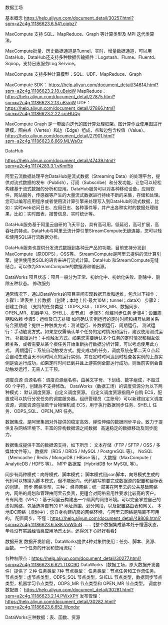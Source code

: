 数据工场

基本概念 https://help.aliyun.com/document_detail/30257.html?spm=a2c4g.11186623.6.541.oiqbz7

MaxCompute 支持 SQL、MapReduce、Graph 等计算类型及 MPI 迭代类算法。

MaxCompute批量、历史数据通道是Tunnel，实时、增量数据通道，可以用DataHub，DataHub还支持多种数据传输插件：Logstash、Flume、Fluentd、Sqoop，支持日志服务Log Service。

MaxCompute 支持多种计算模型：SQL、UDF、MapReduce、Graph

MaxCompute SDK：
https://help.aliyun.com/document_detail/34614.html?spm=a2c4g.11186623.2.18.uBsiqW
MapReduce：
https://help.aliyun.com/document_detail/27875.html?spm=a2c4g.11186623.2.13.uBsiqW
UDF：
https://help.aliyun.com/document_detail/27866.html?spm=a2c4g.11186623.2.22.cmHUQg


MaxCompute Graph 是一套面向迭代的图计算处理框架。图计算作业使用图进行建模，图由点（Vertex）和边（Edge）组成，点和边包含权值（Value）。https://help.aliyun.com/document_detail/27901.html?spm=a2c4g.11186623.6.669.MLWaOz


DataHub

https://help.aliyun.com/document_detail/47439.html?spm=a2c4g.11174283.3.1.vKmf5b

阿里云流数据处理平台DataHub是流式数据（Streaming Data）的处理平台，提供对流式数据的发布（Publish），订阅（Subscribe）和分发功能，让您可以轻松构建基于流式数据的分析和应用。DataHub服务可以对各种移动设备，应用软件，网站服务，传感器等产生的大量流式数据进行持续不断的采集，存储和处理。您可以编写应用程序或者使用流计算引擎来处理写入到DataHub的流式数据，比如：实时web访问日志、应用日志、各种事件等，并产出各种实时的数据处理结果，比如：实时图表、报警信息、实时统计等。


DataHub服务基于阿里云自研的飞天平台，具有高可用，低延迟，高可扩展，高吞吐的特点。DataHub与阿里云流计算引擎StreamCompute无缝连接，您可以轻松使用SQL进行流数据分析。


DataHub服务也提供分发流式数据到各种云产品的功能，目前支持分发到MaxCompute（原ODPS），OSS等。
StreamCompute是阿里云提供的流计算引擎，提供使用类SQL的语言来进行流式计算。DataHub 和StreamCompute无缝结合，可以作为StreamCompute的数据源和输出源。



DataWorks
项目状态：项目一般分为正常、初始化中、初始化失败、删除中、删除五种状态。
修改服务

通常情况下，通过DataWorks的项目空间实现数据开发和运维，包含以下操作：
步骤1：建表并上传数据
（创建；本地上传·最大10M；tunnel；dataX）
步骤2：创建工作流
（支持的任务类型：ODPS_SQL、ODPS_MR、数据同步、OPEN_MR、机器学习、SHELL、虚节点）
步骤3：创建同步任务
步骤4：设置周期和依赖
步骤5：运维及日志排错
如何确认实例运行的定时时间和相互依赖关系符合预期呢？提供三种触发方式：测试运行、补数据运行、周期运行。
测试运行：手动触发方式。如果您仅需确认单个任务的定时情况和运行，建议使用测试运行。
补数据运行：手动触发方式。如果您需要确认多个任务的定时情况和相互依赖关系，或者需要从某个根任务开始重新执行数据分析计算，可以考虑使用此方式。
周期运行：系统自动触发方式。提交成功的任务，调度系统在第二天０点起会自动生成当天不同时间点的运行实例，并在定时时间达到时检查各实例的上游实例是否运行成功，如果定时时间已到并且上游实例全部运行成功，则当前实例会自动触发运行，无需人工干预。



调度资源
资源名称：调度资源组名称，由英文字母、下划线、数字组成，不超过 60 个字符，创建后不支持修改。
DataWorks（数据工场）的调度资源分为以下两种模式：
默认调度资源、自定义调度资源。
自定义调度资源指用户自购 ECS，配置成可以执行分发任务的调度服务器。组织管理员（主账号）可以新建自定义调度资源，调度资源包括若干台物理机或 ECS，用于执行数据同步任务、SHELL 任务、ODPS_SQL、OPEN_MR 任务。


数据集成，是阿里集团对外提供的稳定高效、弹性伸缩的数据同步平台。致力于提供复杂网络环境下、丰富的异构数据源之间数据   高速稳定的数据移动及同步能力。

数据集成提供丰富的数据源支持，如下所示：
文本存储（FTP / SFTP / OSS / 多媒体文件等）。
数据库（RDS / DRDS / MySQL / PostgreSQL 等）。
NoSQL（Memcache / Redis / MongoDB / HBase 等）。
大数据（MaxCompute / AnalyticDB / HDFS 等）。
MPP 数据库（HybridDB for MySQL 等）。

同步有两种模式：向导模式、脚本模式；
脚本模式用json脚本，向导模式生成的代码可以转换为脚本模式，但不能反向。代码编写前要完成数据源的配置和目标表的创建。
同步·网络类型，三种：
经典网络：统一部署在阿里云的公共基础网络内，网络的规划和管理由阿里云负责，更适合对网络易用性要求比较高的客户。
专有网络（VPC）：基于阿里云构建出一个隔离的网络环境。可以完全掌控自己的虚拟网络，包括选择自有的 IP 地址范围，划分网段，以及配置路由表和网关。
本地IDC网络（规划中）：您自身构建机房的网络环境，与阿里云网络是隔离不可用的。
配置同步，不懂：https://help.aliyun.com/document_detail/49808.html?spm=a2c4g.11186623.6.588.VxW0nN
……【整个数据集成基本处于懵逼状态，毕竟没有实践经验离应用场景太远，还得沉下心好好看看】

数据开发
数据开发阶段，DataWorks提供4种对象供使用：任务、脚本、资源、函数。
一个任务的开发和使用流程：

各种权限点：https://help.aliyun.com/document_detail/30277.html?spm=a2c4g.11186623.6.621.TfXC9G
DataWorks（数据工场，原大数据开发套件）提供了 ２种 任务类型 7种 节点类型：
任务类型：节点任务和工作流任务。
节点类型：虚节点类型，ODPS_SQL 节点类型，SHELL 节点类型，数据同步节点类型，机器学习节点类型，ODPS_MR 节点类型和 OPEN_MR 节点类型。
调度参数配置：
https://help.aliyun.com/document_detail/30281.html?spm=a2c4g.11186623.2.14.PWxXPY
发布管理：
https://help.aliyun.com/document_detail/30282.html?spm=a2c4g.11186623.6.652.Wpndsr

DataWorks三种数据：表、函数、资源
